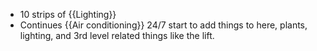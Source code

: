 * 10 strips of {{Lighting}}
*  Continues {{Air conditioning}} 24/7
start to add things to here, plants, lighting, and 3rd level related things like the lift.